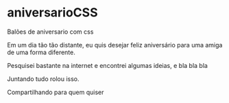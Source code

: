 # aniversarioCSS
Balões de aniversario com css

Em um dia tão tão distante, eu quis desejar feliz aniversário para uma amiga de uma forma diferente.

Pesquisei bastante na internet e encontrei algumas ideias, e bla bla bla

Juntando tudo rolou isso.

Compartilhando para quem quiser
